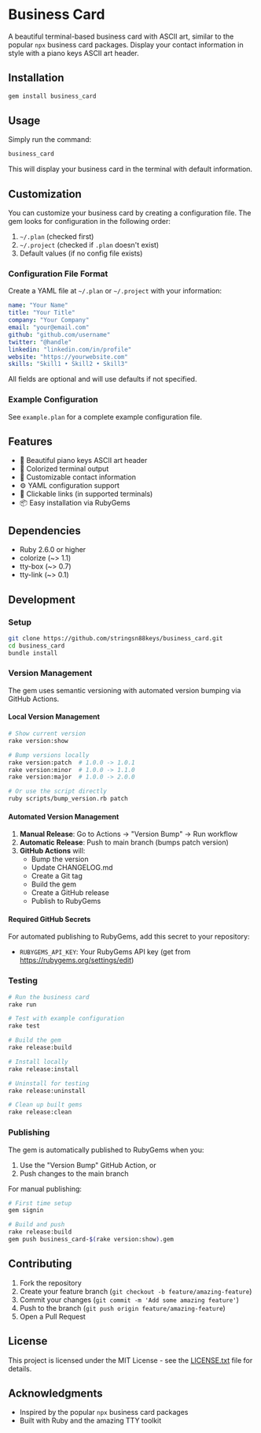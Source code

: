 # Business Card

A beautiful terminal-based business card with ASCII art, similar to the popular `npx` business card packages. Display your contact information in style with a piano keys ASCII art header.

## Installation

```bash
gem install business_card
```

## Usage

Simply run the command:

```bash
business_card
```

This will display your business card in the terminal with default information.

## Customization

You can customize your business card by creating a configuration file. The gem looks for configuration in the following order:

1. `~/.plan` (checked first)
2. `~/.project` (checked if `.plan` doesn't exist)
3. Default values (if no config file exists)

### Configuration File Format

Create a YAML file at `~/.plan` or `~/.project` with your information:

```yaml
name: "Your Name"
title: "Your Title"
company: "Your Company"
email: "your@email.com"
github: "github.com/username"
twitter: "@handle"
linkedin: "linkedin.com/in/profile"
website: "https://yourwebsite.com"
skills: "Skill1 • Skill2 • Skill3"
```

All fields are optional and will use defaults if not specified.

### Example Configuration

See `example.plan` for a complete example configuration file.

## Features

- 🎹 Beautiful piano keys ASCII art header
- 🎨 Colorized terminal output
- 📝 Customizable contact information
- ⚙️ YAML configuration support
- 🔗 Clickable links (in supported terminals)
- 📦 Easy installation via RubyGems

## Dependencies

- Ruby 2.6.0 or higher
- colorize (~> 1.1)
- tty-box (~> 0.7)
- tty-link (~> 0.1)

## Development

### Setup

```bash
git clone https://github.com/stringsn88keys/business_card.git
cd business_card
bundle install
```

### Version Management

The gem uses semantic versioning with automated version bumping via GitHub Actions.

#### Local Version Management

```bash
# Show current version
rake version:show

# Bump versions locally
rake version:patch  # 1.0.0 -> 1.0.1
rake version:minor  # 1.0.0 -> 1.1.0
rake version:major  # 1.0.0 -> 2.0.0

# Or use the script directly
ruby scripts/bump_version.rb patch
```

#### Automated Version Management

1. **Manual Release**: Go to Actions → "Version Bump" → Run workflow
2. **Automatic Release**: Push to main branch (bumps patch version)
3. **GitHub Actions** will:
   - Bump the version
   - Update CHANGELOG.md
   - Create a Git tag
   - Build the gem
   - Create a GitHub release
   - Publish to RubyGems

#### Required GitHub Secrets

For automated publishing to RubyGems, add this secret to your repository:
- `RUBYGEMS_API_KEY`: Your RubyGems API key (get from https://rubygems.org/settings/edit)

### Testing

```bash
# Run the business card
rake run

# Test with example configuration
rake test

# Build the gem
rake release:build

# Install locally
rake release:install

# Uninstall for testing
rake release:uninstall

# Clean up built gems
rake release:clean
```

### Publishing

The gem is automatically published to RubyGems when you:
1. Use the "Version Bump" GitHub Action, or
2. Push changes to the main branch

For manual publishing:

```bash
# First time setup
gem signin

# Build and push
rake release:build
gem push business_card-$(rake version:show).gem
```

## Contributing

1. Fork the repository
2. Create your feature branch (`git checkout -b feature/amazing-feature`)
3. Commit your changes (`git commit -m 'Add some amazing feature'`)
4. Push to the branch (`git push origin feature/amazing-feature`)
5. Open a Pull Request

## License

This project is licensed under the MIT License - see the [LICENSE.txt](LICENSE.txt) file for details.

## Acknowledgments

- Inspired by the popular `npx` business card packages
- Built with Ruby and the amazing TTY toolkit
